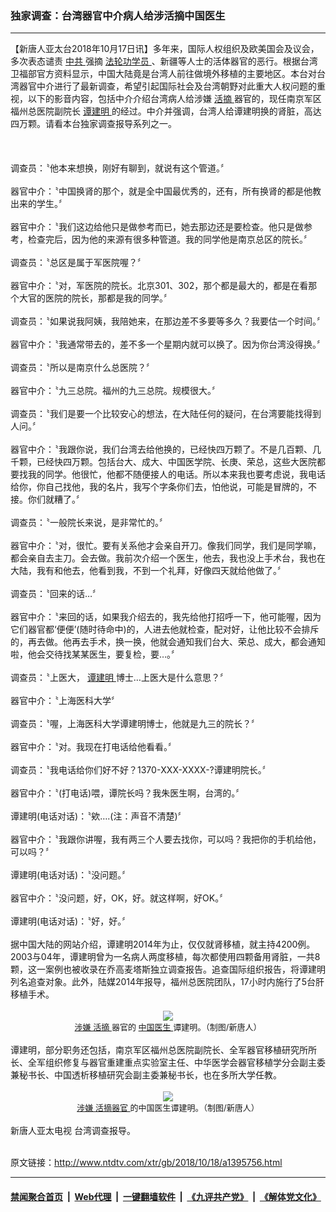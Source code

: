 ### 独家调查：台湾器官中介病人给涉活摘中国医生
------------------------

<div class="wysiwyg">
 【新唐人亚太台2018年10月17日讯】多年来，国际人权组织及欧美国会及议会，多次表态谴责
 <a href="http://www.ntdtv.com/xtr/gb/articlelistbytag_中共.html" target="_blank">
  中共
 </a>
 强摘
 <a href="http://www.ntdtv.com/xtr/gb/articlelistbytag_法轮功学员.html" target="_blank">
  法轮功学员
 </a>
 、新疆等人士的活体器官的恶行。根据台湾卫福部官方资料显示，中国大陆竟是台湾人前往做境外移植的主要地区。本台对台湾器官中介进行了最新调查，希望引起国际社会及台湾朝野对此重大人权问题的重视，以下的影音内容，包括中介介绍台湾病人给涉嫌
 <a href="http://www.ntdtv.com/xtr/gb/articlelistbytag_活摘.html" target="_blank">
  活摘
 </a>
 器官的，现任南京军区福州总医院副院长
 <a href="http://www.ntdtv.com/xtr/gb/articlelistbytag_谭建明.html" target="_blank">
  谭建明
 </a>
 的经过。中介并强调，台湾人给谭建明换的肾脏，高达四万颗。请看本台独家调查报导系列之一。
 <br/>
 <center>
  <br/>
  <br/>
 </center>
 <br/>
 调查员：〝他本来想换，刚好有聊到，就说有这个管道。〞
 <br/>
 <br/>
 器官中介：〝中国换肾的那个，就是全中国最优秀的，还有，所有换肾的都是他教出来的学生。〞
 <br/>
 <br/>
 器官中介：〝我们这边给他只是做参考而已，她去那边还是要检查。他只是做参考，检查完后，因为他的来源有很多种管道。我的同学他是南京总区的院长。〞
 <br/>
 <br/>
 调查员：〝总区是属于军医院喔？〞
 <br/>
 <br/>
 器官中介：〝对，军医院的院长。北京301、302，那个都是最大的，都是在看那个大官的医院的院长，那都是我的同学。〞
 <br/>
 <br/>
 调查员：〝如果说我阿姨，我陪她来，在那边差不多要等多久？我要估一个时间。〞
 <br/>
 <br/>
 器官中介：〝我通常带去的，差不多一个星期内就可以换了。因为你台湾没得换。〞
 <br/>
 <br/>
 调查员：〝所以是南京什么总医院？〞
 <br/>
 <br/>
 器官中介：〝九三总院。福州的九三总院。规模很大。〞
 <br/>
 <br/>
 调查员：〝我们是要一个比较安心的想法，在大陆任何的疑问，在台湾要能找得到人问。〞
 <br/>
 <br/>
 器官中介：〝我跟你说，我们台湾去给他换的，已经快四万颗了。不是几百颗、几千颗，已经快四万颗。包括台大、成大、中国医学院、长庚、荣总，这些大医院都要找我的同学。他很忙，他都不随便接人的电话。所以本来我也要考虑说，我电话给你，你自己找他，我的名片，我写个字条你们去，怕他说，可能是冒牌的，不接。你们就糟了。〞
 <br/>
 <br/>
 调查员：〝一般院长来说，是非常忙的。〞
 <br/>
 <br/>
 器官中介：〝对，很忙。要有关系他才会亲自开刀。像我们同学，我们是同学嘛，都会亲自去主刀。会去做。我前次介绍一个医生，他去，我也没上手术台，我也在大陆，我有和他去，他看到我，不到一个礼拜，好像四天就给他做了。〞
 <br/>
 <br/>
 调查员：〝回来的话…〞
 <br/>
 <br/>
 器官中介：〝来回的话，如果我介绍去的，我先给他打招呼一下，他可能喔，因为它们器官都‘便便’(随时待命中)的，人进去他就检查，配对好，让他比较不会排斥的，再去做。他再去手术，换一换，他就会通知我们台大、荣总、成大，都会通知啦，他会交待找某某医生，要复检，要…。〞
 <br/>
 <br/>
 调查员：〝上医大，
 <a href="http://www.ntdtv.com/xtr/gb/articlelistbytag_谭建明.html" target="_blank">
  谭建明
 </a>
 博士…上医大是什么意思？〞
 <br/>
 <br/>
 器官中介：〝上海医科大学〞
 <br/>
 <br/>
 调查员：〝喔，上海医科大学谭建明博士，他就是九三的院长？〞
 <br/>
 <br/>
 器官中介：〝对。我现在打电话给他看看。〞
 <br/>
 <br/>
 调查员：〝我电话给你们好不好？1370-XXX-XXXX-?谭建明院长。〞
 <br/>
 <br/>
 器官中介：〝(打电话)喂，谭院长吗？我朱医生啊，台湾的。〞
 <br/>
 <br/>
 谭建明(电话对话)：〝欸….(注：声音不清楚)〞
 <br/>
 <br/>
 器官中介：〝我跟你讲喔，我有两三个人要去找你，可以吗？我把你的手机给他，可以吗？〞
 <br/>
 <br/>
 谭建明(电话对话)：〝没问题。〞
 <br/>
 <br/>
 器官中介：〝没问题，好，OK，好。就这样啊，好OK。〞
 <br/>
 <br/>
 谭建明(电话对话)：〝好，好。〞
 <br/>
 <br/>
 据中国大陆的网站介绍，谭建明2014年为止，仅仅就肾移植，就主持4200例。2003与04年，谭建明曾为一名病人两度移植，每次都使用四颗备用肾脏，一共8颗，这一案例也被收录在乔高麦塔斯独立调查报告。追查国际组织报告，将谭建明列名追查对象。此外，陆媒2014年报导，福州总医院团队，17小时内施行了5台肝移植手术。
 <br/>
 <center>
  <br/>
  <a href="http://imgs.ntdtv.com/pic/2018/10-18/p9084582a630647274.jpg" target="_blank">
   <img border="0" src="http://imgs.ntdtv.com/pic/2018/10-18/p9084582a630647274-ss.jpg"/>
   <br/>
   <font size="-1">
    涉嫌
    <a href="http://www.ntdtv.com/xtr/gb/articlelistbytag_活摘.html" target="_blank">
     活摘
    </a>
    器官的
    <a href="http://www.ntdtv.com/xtr/gb/articlelistbytag_中国医生.html" target="_blank">
     中国医生
    </a>
    谭建明。（制图/新唐人）
   </font>
  </a>
  <br/>
 </center>
 <br/>
 谭建明，部分职务还包括，南京军区福州总医院副院长、全军器官移植研究所所长、全军组织修复与器官重建重点实验室主任、中华医学会器官移植学分会副主委兼秘书长、中国透析移植研究会副主委兼秘书长，也在多所大学任教。
 <br/>
 <center>
  <br/>
  <a href="http://imgs.ntdtv.com/pic/2018/10-18/p9084583a317304134.jpg" target="_blank">
   <img border="0" src="http://imgs.ntdtv.com/pic/2018/10-18/p9084583a317304134-ss.jpg"/>
   <br/>
   <font size="-1">
    涉嫌
    <a href="http://www.ntdtv.com/xtr/gb/articlelistbytag_活摘器官.html" target="_blank">
     活摘器官
    </a>
    的中国医生谭建明。（制图/新唐人）
   </font>
  </a>
  <br/>
 </center>
 <br/>
 新唐人亚太电视 台湾调查报导。
 <br/>
</div>

<br/>原文链接：http://www.ntdtv.com/xtr/gb/2018/10/18/a1395756.html


------------------------
#### [禁闻聚合首页](https://github.com/gfw-breaker/banned-news/blob/master/README.md) &nbsp;|&nbsp; [Web代理](https://github.com/gfw-breaker/open-proxy/blob/master/README.md) &nbsp;|&nbsp; [一键翻墙软件](https://github.com/gfw-breaker/nogfw/blob/master/README.md) &nbsp;|&nbsp; [《九评共产党》](https://github.com/gfw-breaker/9ping.md/blob/master/README.md#九评之一评共产党是什么) &nbsp;|&nbsp; [《解体党文化》](https://github.com/gfw-breaker/jtdwh.md/blob/master/README.md#绪论)